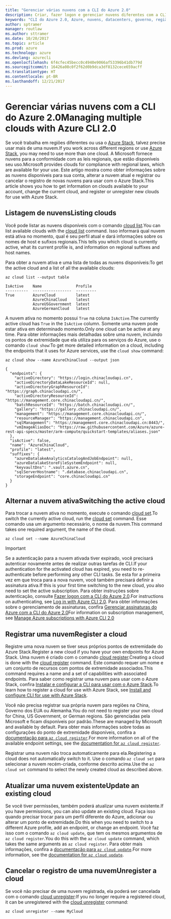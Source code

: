 ```yaml
---
title: "Gerenciar várias nuvens com a CLI do Azure 2.0"
description: Criar, fazer logon e gerenciar nuvens diferentes com a CLI do Azure 2.0.
keywords: "CLI do Azure 2.0, Azure, nuvens, datacenters, governo, região, China, Alemanha"
author: sptramer
manager: routlaw
ms.author: sttramer
ms.date: 10/20/2017
ms.topic: article
ms.prod: azure
ms.technology: azure
ms.devlang: azurecli
ms.openlocfilehash: 6f4cfec45becc0c4940e9066af53396b41db779d
ms.sourcegitcommit: 16426a08c0f2f62d0b9dca3df8132cece659acff
ms.translationtype: HT
ms.contentlocale: pt-BR
ms.lasthandoff: 12/21/2017
---
```

# <a name="managing-multiple-clouds-with-azure-cli-20"></a><span data-ttu-id="06afe-104">Gerenciar várias nuvens com a CLI do Azure 2.0</span><span class="sxs-lookup"><span data-stu-id="06afe-104">Managing multiple clouds with Azure CLI 2.0</span></span>

<span data-ttu-id="06afe-105">Se você trabalha em regiões diferentes ou usa o [Azure Stack](https://docs.microsoft.com/azure/azure-stack/user/), talvez precise usar mais de uma nuvem.</span><span class="sxs-lookup"><span data-stu-id="06afe-105">If you work across different regions or use [Azure Stack](https://docs.microsoft.com/azure/azure-stack/user/), you may need to use more than one cloud.</span></span> <span data-ttu-id="06afe-106">A Microsoft fornece nuvens para a conformidade com as leis regionais, que estão disponíveis seu uso.</span><span class="sxs-lookup"><span data-stu-id="06afe-106">Microsoft provides clouds for compliance with regional laws, which are available for your use.</span></span> <span data-ttu-id="06afe-107">Este artigo mostra como obter informações sobre as nuvens disponíveis para sua conta, alterar a nuvem atual e registrar ou cancelar o registro de novas nuvens para usar com o Azure Stack.</span><span class="sxs-lookup"><span data-stu-id="06afe-107">This article shows you how to get information on clouds available to your account, change the current cloud, and register or unregister new clouds for use with Azure Stack.</span></span>

## <a name="listing-clouds"></a><span data-ttu-id="06afe-108">Listagem de nuvens</span><span class="sxs-lookup"><span data-stu-id="06afe-108">Listing clouds</span></span>

<span data-ttu-id="06afe-109">Você pode listar as nuvens disponíveis com o comando [cloud list](/cli/azure/cloud#list).</span><span class="sxs-lookup"><span data-stu-id="06afe-109">You can list available clouds with the [cloud list](/cli/azure/cloud#list) command.</span></span> <span data-ttu-id="06afe-110">Isso informará qual nuvem está ativa no momento, qual é seu perfil atual e dará informações sobre os nomes de host e sufixos regionais.</span><span class="sxs-lookup"><span data-stu-id="06afe-110">This tells you which cloud is currently active, what its current profile is, and information on regional suffixes and host names.</span></span>

<span data-ttu-id="06afe-111">Para obter a nuvem ativa e uma lista de todas as nuvens disponíveis:</span><span class="sxs-lookup"><span data-stu-id="06afe-111">To get the active cloud and a list of all the available clouds:</span></span>

```azurecli
az cloud list --output table
```

```output
IsActive    Name               Profile
----------  -----------------  ---------
True        AzureCloud         latest
            AzureChinaCloud    latest
            AzureUSGovernment  latest
            AzureGermanCloud   latest
```

<span data-ttu-id="06afe-112">A nuvem ativa no momento possui `True` na coluna `IsActive`.</span><span class="sxs-lookup"><span data-stu-id="06afe-112">The currently active cloud has `True` in the `IsActive` column.</span></span> <span data-ttu-id="06afe-113">Somente uma nuvem pode estar ativa em determinado momento.</span><span class="sxs-lookup"><span data-stu-id="06afe-113">Only one cloud can be active at any time.</span></span> <span data-ttu-id="06afe-114">Para obter informações mais detalhadas sobre uma nuvem, incluindo os pontos de extremidade que ela utiliza para os serviços do Azure, use o comando `cloud show`:</span><span class="sxs-lookup"><span data-stu-id="06afe-114">To get more detailed information on a cloud, including the endpoints that it uses for Azure services, use the `cloud show` command:</span></span>

```azurecli
az cloud show --name AzureChinaCloud --output json
```

```output
{
  "endpoints": {
    "activeDirectory": "https://login.chinacloudapi.cn",
    "activeDirectoryDataLakeResourceId": null,
    "activeDirectoryGraphResourceId": "https://graph.chinacloudapi.cn/",
    "activeDirectoryResourceId": "https://management.core.chinacloudapi.cn/",
    "batchResourceId": "https://batch.chinacloudapi.cn/",
    "gallery": "https://gallery.chinacloudapi.cn/",
    "management": "https://management.core.chinacloudapi.cn/",
    "resourceManager": "https://management.chinacloudapi.cn",
    "sqlManagement": "https://management.core.chinacloudapi.cn:8443/",
    "vmImageAliasDoc": "https://raw.githubusercontent.com/Azure/azure-rest-api-specs/master/arm-compute/quickstart-templates/aliases.json"
  },
  "isActive": false,
  "name": "AzureChinaCloud",
  "profile": "latest",
  "suffixes": {
    "azureDatalakeAnalyticsCatalogAndJobEndpoint": null,
    "azureDatalakeStoreFileSystemEndpoint": null,
    "keyvaultDns": ".vault.azure.cn",
    "sqlServerHostname": ".database.chinacloudapi.cn",
    "storageEndpoint": "core.chinacloudapi.cn"
  }
}
```

## <a name="switching-the-active-cloud"></a><span data-ttu-id="06afe-115">Alternar a nuvem ativa</span><span class="sxs-lookup"><span data-stu-id="06afe-115">Switching the active cloud</span></span>

<span data-ttu-id="06afe-116">Para trocar a nuvem ativa no momento, execute o comando [cloud set](/cli/azure/cloud#set).</span><span class="sxs-lookup"><span data-stu-id="06afe-116">To switch the currently active cloud, run the [cloud set](/cli/azure/cloud#set) command.</span></span> <span data-ttu-id="06afe-117">Esse comando usa um argumento necessário, o nome da nuvem.</span><span class="sxs-lookup"><span data-stu-id="06afe-117">This command takes one required argument, the name of the cloud.</span></span>

```azurecli
az cloud set --name AzureChinaCloud
```

> [!IMPORTANT]
> <span data-ttu-id="06afe-118">Se a autenticação para a nuvem ativada tiver expirado, você precisará autenticar novamente antes de realizar outras tarefas de CLI.</span><span class="sxs-lookup"><span data-stu-id="06afe-118">If your authentication for the activated cloud has expired, you need to re-authenticate before performing any other CLI tasks.</span></span> <span data-ttu-id="06afe-119">Se esta for a primeira vez em que troca para a nova nuvem, você também precisará definir a assinatura ativa.</span><span class="sxs-lookup"><span data-stu-id="06afe-119">If this is your first time switching to the new cloud, you also need to set the active subscription.</span></span>
> <span data-ttu-id="06afe-120">Para obter instruções sobre autenticação, consulte [Fazer logon com a CLI do Azure 2.0](authenticate-azure-cli.md).</span><span class="sxs-lookup"><span data-stu-id="06afe-120">For instructions on authenticating, see [Log in with Azure CLI 2.0](authenticate-azure-cli.md).</span></span> <span data-ttu-id="06afe-121">Para obter informações sobre o gerenciamento de assinaturas, confira [Gerenciar assinaturas do Azure com a CLI do Azure 2.0](manage-azure-subscriptions-azure-cli.md)</span><span class="sxs-lookup"><span data-stu-id="06afe-121">For information on subscription management, see [Manage Azure subscriptions with Azure CLI 2.0](manage-azure-subscriptions-azure-cli.md)</span></span>

## <a name="register-a-cloud"></a><span data-ttu-id="06afe-122">Registrar uma nuvem</span><span class="sxs-lookup"><span data-stu-id="06afe-122">Register a cloud</span></span>

<span data-ttu-id="06afe-123">Registre uma nova nuvem se tiver seus próprios pontos de extremidade do Azure Stack.</span><span class="sxs-lookup"><span data-stu-id="06afe-123">Register a new cloud if you have your own endpoints for Azure Stack.</span></span> <span data-ttu-id="06afe-124">Uma nuvem é criado com o comando [cloud register](/cli/azure/cloud#register).</span><span class="sxs-lookup"><span data-stu-id="06afe-124">Creating a cloud is done with the [cloud register](/cli/azure/cloud#register) command.</span></span> <span data-ttu-id="06afe-125">Este comando requer um nome e um conjunto de recursos com pontos de extremidade associados.</span><span class="sxs-lookup"><span data-stu-id="06afe-125">This command requires a name and a set of capabilities with associated endpoints.</span></span> <span data-ttu-id="06afe-126">Para saber como registrar uma nuvem para usar com o Azure Stack, confira [Instalar e configurar a CLI para usar com o Azure Stack](/azure/azure-stack/user/azure-stack-connect-cli#connect-to-azure-stack).</span><span class="sxs-lookup"><span data-stu-id="06afe-126">To learn how to register a cloud for use with Azure Stack, see [Install and configure CLI for use with Azure Stack](/azure/azure-stack/user/azure-stack-connect-cli#connect-to-azure-stack).</span></span>

<span data-ttu-id="06afe-127">Você não precisa registrar sua própria nuvem para regiões na China, Governo dos EUA ou Alemanha.</span><span class="sxs-lookup"><span data-stu-id="06afe-127">You do not need to register your own cloud for China, US Government, or German regions.</span></span> <span data-ttu-id="06afe-128">São gerenciadas pela Microsoft e ficam disponíveis por padrão.</span><span class="sxs-lookup"><span data-stu-id="06afe-128">These are managed by Microsoft and available by default.</span></span>  <span data-ttu-id="06afe-129">Para obter mais informações sobre todas as configurações do ponto de extremidade disponíveis, confira a [documentação para `az cloud register`](/cli/azure/cloud?view=azure-cli-latest#az_cloud_register).</span><span class="sxs-lookup"><span data-stu-id="06afe-129">For more information on all of the available endpoint settings, see the [documentation for `az cloud register`](/cli/azure/cloud?view=azure-cli-latest#az_cloud_register).</span></span>

<span data-ttu-id="06afe-130">Registrar uma nuvem não troca automaticamente para ela.</span><span class="sxs-lookup"><span data-stu-id="06afe-130">Registering a cloud does not automatically switch to it.</span></span> <span data-ttu-id="06afe-131">Use o comando `az cloud set` para selecionar a nuvem recém-criada, conforme descrito acima.</span><span class="sxs-lookup"><span data-stu-id="06afe-131">Use the `az cloud set` command to select the newly created cloud as described above.</span></span>

## <a name="update-an-existing-cloud"></a><span data-ttu-id="06afe-132">Atualizar uma nuvem existente</span><span class="sxs-lookup"><span data-stu-id="06afe-132">Update an existing cloud</span></span>

<span data-ttu-id="06afe-133">Se você tiver permissões, também poderá atualizar uma nuvem existente.</span><span class="sxs-lookup"><span data-stu-id="06afe-133">If you have permissions, you can also update an existing cloud.</span></span> <span data-ttu-id="06afe-134">Faça isso quando precisar trocar para um perfil diferente do Azure, adicionar ou alterar um ponto de extremidade.</span><span class="sxs-lookup"><span data-stu-id="06afe-134">Do this when you need to switch to a different Azure profile, add an endpoint, or change an endpoint.</span></span>
<span data-ttu-id="06afe-135">Você faz isso com o comando `az cloud update`, que tem os mesmos argumentos de `az cloud register`.</span><span class="sxs-lookup"><span data-stu-id="06afe-135">You do this with the `az cloud update` command, which takes the same arguments as `az cloud register`.</span></span> <span data-ttu-id="06afe-136">Para obter mais informações, confira a [documentação para `az cloud update`](/cli/azure/cloud?view=azure-cli-latest#az_cloud_update).</span><span class="sxs-lookup"><span data-stu-id="06afe-136">For more information, see the [documentation for `az cloud update`](/cli/azure/cloud?view=azure-cli-latest#az_cloud_update).</span></span>

## <a name="unregister-a-cloud"></a><span data-ttu-id="06afe-137">Cancelar o registro de uma nuvem</span><span class="sxs-lookup"><span data-stu-id="06afe-137">Unregister a cloud</span></span>

<span data-ttu-id="06afe-138">Se você não precisar de uma nuvem registrada, ela poderá ser cancelada com o comando [cloud unregister](/cli/azure/cloud#unregister):</span><span class="sxs-lookup"><span data-stu-id="06afe-138">If you no longer require a registered cloud, it can be unregistered with the [cloud unregister](/cli/azure/cloud#unregister) command:</span></span>

```azurecli
az cloud unregister --name MyCloud
```
